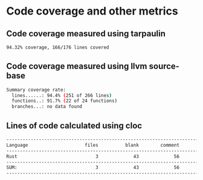 # Code coverage and other metrics
 
## Code coverage measured using tarpaulin
 
```sh
94.32% coverage, 166/176 lines covered
```
 
## Code coverage measured using llvm source-base
 
```sh
Summary coverage rate:
  lines......: 94.4% (251 of 266 lines)
  functions..: 91.7% (22 of 24 functions)
  branches...: no data found
```
 
## Lines of code calculated using cloc
 
```sh
-------------------------------------------------------------------------------
Language                     files          blank        comment           code
-------------------------------------------------------------------------------
Rust                             3             43             56            299
-------------------------------------------------------------------------------
SUM:                             3             43             56            299
-------------------------------------------------------------------------------
```
 
